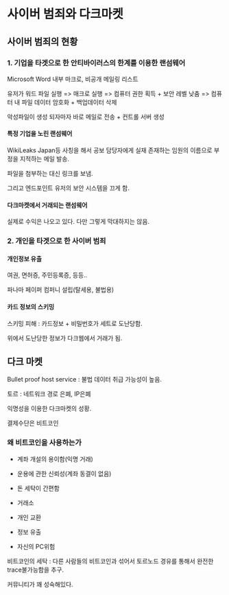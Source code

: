 # 사이버 범죄와 다크마켓

## 사이버 범죄의 현황

### 1. 기업을 타겟으로 한 안티바이러스의 한계를 이용한 랜섬웨어

Microsoft Word 내부 마크로, 비공개 메일링 리스트

유저가 워드 파일 실행 => 매크로 실행 => 컴퓨터 권한 획득 + 보안 레벨 낮춤 => 컴퓨터 내 파일 데이터 암호화 + 백업데이터 삭제

악성파일이 생성 되자마자 바로 메일로 전송 + 컨트롤 서버 생성

#### 특정 기업을 노린 랜섬웨어

WikiLeaks Japan등 사칭을 해서 공보 담당자에게 실재 존재하는 임원의 이름으로 부정을 지적하는 메일 발송.

파일을 첨부하는 대신 링크를 보냄.

그리고 엔드포인트 유저의 보안 시스템을 끄게 함.

#### 다크마켓에서 거래되는 랜섬웨어

실제로 수익은 나오고 있다. 다만 그렇게 막대하지는 않음.

### 2. 개인을 타겟으로 한 사이버 범죄

#### 개인정보 유출

여권, 면허증, 주민등록증, 등등..

파나마 페이퍼 컴퍼니 설립(탈세용, 불법용)

#### 카드 정보의 스키밍

스키밍 피해 : 카드정보 + 비밀번호가 세트로 도난당함.

위에서 도난당한 정보가 다크웹에서 거래가 됨.

## 다크 마켓

Bullet proof host service : 불법 데이터 취급 가능성이 높음.

토르 : 네트워크 경로 은폐, IP은폐

익명성을 이용한 다크마켓의 성황.

결제수단은 비트코인

### 왜 비트코인을 사용하는가

- 계좌 개설의 용이함(익명 거래)
- 운용에 관한 신뢰성(계좌 동결이 없음)
- 돈 세탁이 간편함

- 거래소
- 개인 교환
- 정보 유출
- 자신의 PC위험

비트코인의 세탁 : 다른 사람들의 비트코인과 섞어서 토르노드 경유를 통해서 완전한 trace불가능함을 추구.

커뮤니티가 꽤 성숙해있다.
